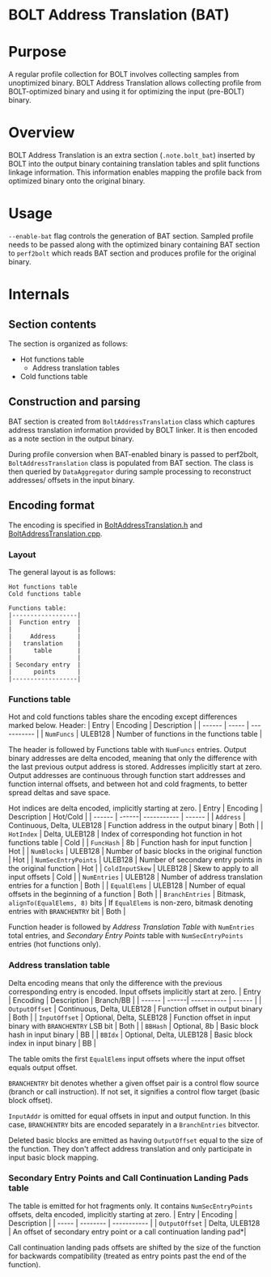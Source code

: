 # BOLT Address Translation (BAT)
# Purpose
A regular profile collection for BOLT involves collecting samples from
unoptimized binary. BOLT Address Translation allows collecting profile
from BOLT-optimized binary and using it for optimizing the input (pre-BOLT)
binary.

# Overview
BOLT Address Translation is an extra section (`.note.bolt_bat`) inserted by BOLT
into the output binary containing translation tables and split functions linkage
information. This information enables mapping the profile back from optimized
binary onto the original binary.

# Usage
`--enable-bat` flag controls the generation of BAT section. Sampled profile
needs to be passed along with the optimized binary containing BAT section to
`perf2bolt` which reads BAT section and produces profile for the original
binary.

# Internals
## Section contents
The section is organized as follows:
- Hot functions table
  - Address translation tables
- Cold functions table

## Construction and parsing
BAT section is created from `BoltAddressTranslation` class which captures
address translation information provided by BOLT linker. It is then encoded as a
note section in the output binary.

During profile conversion when BAT-enabled binary is passed to perf2bolt,
`BoltAddressTranslation` class is populated from BAT section. The class is then
queried by `DataAggregator` during sample processing to reconstruct addresses/
offsets in the input binary.

## Encoding format
The encoding is specified in
[BoltAddressTranslation.h](/bolt/include/bolt/Profile/BoltAddressTranslation.h)
and [BoltAddressTranslation.cpp](/bolt/lib/Profile/BoltAddressTranslation.cpp).

### Layout
The general layout is as follows:
```
Hot functions table
Cold functions table

Functions table:
|------------------|
|  Function entry  |
|                  |
|     Address      |
|   translation    |
|      table       |
|                  |
| Secondary entry  |
|      points      |
|------------------|

```

### Functions table
Hot and cold functions tables share the encoding except differences marked below.
Header:
| Entry  | Encoding | Description |
| ------ | ----- | ----------- |
| `NumFuncs` | ULEB128 | Number of functions in the functions table |

The header is followed by Functions table with `NumFuncs` entries.
Output binary addresses are delta encoded, meaning that only the difference with
the last previous output address is stored. Addresses implicitly start at zero.
Output addresses are continuous through function start addresses and function
internal offsets, and between hot and cold fragments, to better spread deltas
and save space.

Hot indices are delta encoded, implicitly starting at zero.
| Entry  | Encoding | Description | Hot/Cold |
| ------ | ------| ----------- | ------ |
| `Address` | Continuous, Delta, ULEB128 | Function address in the output binary | Both |
| `HotIndex` | Delta, ULEB128 | Index of corresponding hot function in hot functions table | Cold |
| `FuncHash` | 8b | Function hash for input function | Hot |
| `NumBlocks` | ULEB128 | Number of basic blocks in the original function | Hot |
| `NumSecEntryPoints` | ULEB128 | Number of secondary entry points in the original function | Hot |
| `ColdInputSkew` | ULEB128 | Skew to apply to all input offsets | Cold |
| `NumEntries` | ULEB128 | Number of address translation entries for a function | Both |
| `EqualElems` | ULEB128 | Number of equal offsets in the beginning of a function | Both |
| `BranchEntries` | Bitmask, `alignTo(EqualElems, 8)` bits | If `EqualElems` is non-zero, bitmask denoting entries with `BRANCHENTRY` bit | Both |

Function header is followed by *Address Translation Table* with `NumEntries`
total entries, and *Secondary Entry Points* table with `NumSecEntryPoints`
entries (hot functions only).

### Address translation table
Delta encoding means that only the difference with the previous corresponding
entry is encoded. Input offsets implicitly start at zero.
| Entry  | Encoding | Description | Branch/BB |
| ------ | ------| ----------- | ------ |
| `OutputOffset` | Continuous, Delta, ULEB128 | Function offset in output binary | Both |
| `InputOffset` | Optional, Delta, SLEB128 | Function offset in input binary with `BRANCHENTRY` LSB bit | Both |
| `BBHash` | Optional, 8b | Basic block hash in input binary | BB |
| `BBIdx`  | Optional, Delta, ULEB128 | Basic block index in input binary | BB |

The table omits the first `EqualElems` input offsets where the input offset
equals output offset.

`BRANCHENTRY` bit denotes whether a given offset pair is a control flow source
(branch or call instruction). If not set, it signifies a control flow target
(basic block offset).

`InputAddr` is omitted for equal offsets in input and output function. In this
case, `BRANCHENTRY` bits are encoded separately in a `BranchEntries` bitvector.

Deleted basic blocks are emitted as having `OutputOffset` equal to the size of
the function. They don't affect address translation and only participate in
input basic block mapping.

### Secondary Entry Points and Call Continuation Landing Pads table
The table is emitted for hot fragments only. It contains `NumSecEntryPoints`
offsets, delta encoded, implicitly starting at zero.
| Entry | Encoding | Description |
| ----- | -------- | ----------- |
| `OutputOffset` | Delta, ULEB128 | An offset of secondary entry point or a call continuation landing pad\*|

Call continuation landing pads offsets are shifted by the size of the function
for backwards compatibility (treated as entry points past the end of the
function).
